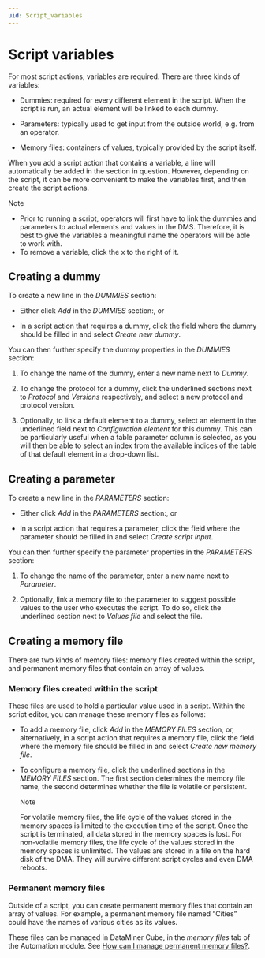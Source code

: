 ```yaml
---
uid: Script_variables
---
```


# Script variables

For most script actions, variables are required. There are three kinds of variables:

- Dummies: required for every different element in the script. When the script is run, an actual element will be linked to each dummy.

- Parameters: typically used to get input from the outside world, e.g. from an operator.

- Memory files: containers of values, typically provided by the script itself.

When you add a script action that contains a variable, a line will automatically be added in the section in question. However, depending on the script, it can be more convenient to make the variables first, and then create the script actions.

> [!NOTE]
>
> - Prior to running a script, operators will first have to link the dummies and parameters to actual elements and values in the DMS. Therefore, it is best to give the variables a meaningful name the operators will be able to work with.
> - To remove a variable, click the x to the right of it.

## Creating a dummy

To create a new line in the *DUMMIES* section:

- Either click *Add* in the *DUMMIES* section:, or

- In a script action that requires a dummy, click the field where the dummy should be filled in and select *Create new dummy*.

You can then further specify the dummy properties in the *DUMMIES* section:

1. To change the name of the dummy, enter a new name next to *Dummy*.

1. To change the protocol for a dummy, click the underlined sections next to *Protocol* and *Versions* respectively, and select a new protocol and protocol version.

1. Optionally, to link a default element to a dummy, select an element in the underlined field next to *Configuration element* for this dummy. This can be particularly useful when a table parameter column is selected, as you will then be able to select an index from the available indices of the table of that default element in a drop-down list.

## Creating a parameter

To create a new line in the *PARAMETERS* section:

- Either click *Add* in the *PARAMETERS* section:, or

- In a script action that requires a parameter, click the field where the parameter should be filled in and select *Create script input*.

You can then further specify the parameter properties in the *PARAMETERS* section:

1. To change the name of the parameter, enter a new name next to *Parameter*.

1. Optionally, link a memory file to the parameter to suggest possible values to the user who executes the script. To do so, click the underlined section next to *Values file* and select the file.

## Creating a memory file

There are two kinds of memory files: memory files created within the script, and permanent memory files that contain an array of values.

### Memory files created within the script

These files are used to hold a particular value used in a script. Within the script editor, you can manage these memory files as follows:

- To add a memory file, click *Add* in the *MEMORY FILES* section, or, alternatively, in a script action that requires a memory file, click the field where the memory file should be filled in and select *Create new memory file*.

- To configure a memory file, click the underlined sections in the *MEMORY FILES* section. The first section determines the memory file name, the second determines whether the file is volatile or persistent.

  > [!NOTE]
  > For volatile memory files, the life cycle of the values stored in the memory spaces is limited to the execution time of the script. Once the script is terminated, all data stored in the memory spaces is lost. For non-volatile memory files, the life cycle of the values stored in the memory spaces is unlimited. The values are stored in a file on the hard disk of the DMA. They will survive different script cycles and even DMA reboots.

### Permanent memory files

Outside of a script, you can create permanent memory files that contain an array of values. For example, a permanent memory file named “Cities” could have the names of various cities as its values.

These files can be managed in DataMiner Cube, in the *memory files* tab of the Automation module. See [How can I manage permanent memory files?](xref:How_can_I_manage_permanent_memory_files).
